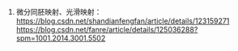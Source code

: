 1. 微分同胚映射、光滑映射：https://blog.csdn.net/shandianfengfan/article/details/123159271        https://blog.csdn.net/fanre/article/details/125036288?spm=1001.2014.3001.5502